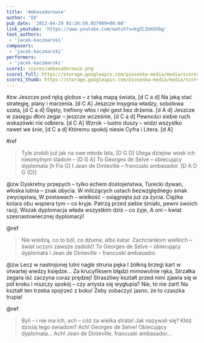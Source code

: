 ```yaml
---
title: 'Ambasadorowie'
author: 'DX'
pub_date: '2012-04-29 01:26:58.057969+00:00'
link_youtube: 'https://www.youtube.com/watch?v=kgZLZmXXXbg'
text_authors:
 - 'jacek-kaczmarski'
composers:
 - 'jacek-kaczmarski'
performers:
 - 'jacek-kaczmarski'
score1: scores/ambasadorowie.png
score1_full: https://storage.googleapis.com/piosenka-media/media/scores/ambasadorowie.png
score1_thumb: https://storage.googleapis.com/piosenka-media/media/scores/ambasadorowie.png.180x0_q85_upscale.jpg
---
```


#zw
Jeszcze pod ręką globus – z taką mapą świata, [d C a d]
Na jaką stać strategię, plany i marzenia. [d C A]
Jeszcze insygnia władzy, sobolowa szata, [d C a d]
Gęsty, trefiony włos i ręki gest bez drżenia. [d A d]
Jeszcze w zasięgu dłoni zegar – jeszcze wcześnie, [d C a d]
Pewności siebie ruch wskazówki nie odbiera. [d C A]
Wzrok – lustro duszy – widzi wszystko nawet we śnie, [d C a d]
Któremu spokój niesie Cyfra i Litera. [d A]

#ref
>Tyle zrobili już jak na swe młode lata, [D G D]
>Ulega dziejów wosk ich nieomylnym śladom – [D G A]
>To Georges de Selve – obiecujący dyplomata [h Fis G]
>I Jean de Dinteville – francuski ambasador. [D A D G (D)]

@zw
Dyskretny przepych – tylko echem dostojeństwa,
Turecki dywan, włoska lutnia – znak obycia.
W milczących ustach bezwzględnego smak zwycięstwa,
W postawach – wielkość – osiągnięta już za życia.
Ciężka kotara obu wspiera tym – co kryje.
Patrzą przed siebie śmiało, pewni swoich racji,
Wszak dyplomacja włada wszystkim dziś – co żyje,
A oni – kwiat szesnastowiecznej dyplomacji!

@ref
>Nie wiedzą, co to ból, co dżuma, albo katar.
>Zachciankom wielkich – świat uczyni zawsze zadość!
>To Georges de Selve – obiecujący dyplomata
>I Jean de Dinteville – francuski ambasador.

@zw
Lecz w nastrojonej lutni nagle struna pęka
I żółkną brzegi kart w otwartej wiedzy księdze…
Za krucyfiksem błądzi mimowolnie ręka,
Strzałka zegara iść zaczyna coraz prędzej!
Straszliwy kształt przed nimi zjawia się w pół kroku
I niszczy spokój – czy artysta się wygłupia?
Nie, to nie żart! Na kształt ten trzeba spojrzeć z boku!
Żeby zobaczyć jasno, że to czaszka trupia!

@ref
>Byli – i nie ma ich, ach – cóż za wielka strata!
>Jak nazywali się? Któż dzisiaj tego świadom?
>Ach! Georges de Selve! Obiecujący dyplomata…
>Ach! Jean de Dinteville, francuski ambasador…